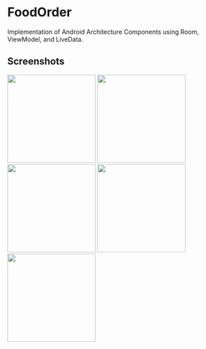 # FoodOrder
Implementation of Android Architecture Components using Room, ViewModel, and LiveData.

## Screenshots
<image src="/image/Screenshot_1539955970.png" width=200/>
<image src="/image/Screenshot_1539955973.png" width=200/>
<image src="/image/Screenshot_1539955949.png" width=200/>
<image src="/image/Screenshot_1539955978.png" width=200/>
<image src="/image/Screenshot_1539956002.png" width=200/>
